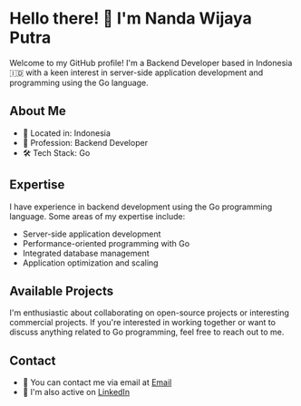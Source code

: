 # Hello there! 👋 I'm Nanda Wijaya Putra

Welcome to my GitHub profile! I'm a Backend Developer based in Indonesia 🇮🇩 with a keen interest in server-side application development and programming using the Go language.

## About Me

- 🌆 Located in: Indonesia
- 💼 Profession: Backend Developer
- 🛠️ Tech Stack: Go

## Expertise

I have experience in backend development using the Go programming language. Some areas of my expertise include:

- Server-side application development
- Performance-oriented programming with Go
- Integrated database management
- Application optimization and scaling

## Available Projects

I'm enthusiastic about collaborating on open-source projects or interesting commercial projects. If you're interested in working together or want to discuss anything related to Go programming, feel free to reach out to me.

## Contact

- 📧 You can contact me via email at [Email](mailto:nandaghalonk@gmail.com)
- 💬 I'm also active on [LinkedIn](https://www.linkedin.com/in/nwp96)


